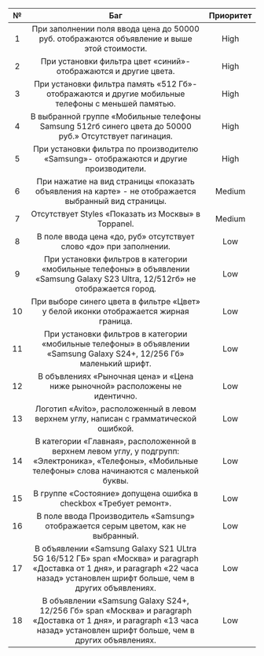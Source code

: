 | **№** |                                                                                       **Баг**                                                                                      | **Приоритет** |
|:-----:|:----------------------------------------------------------------------------------------------------------------------------------------------------------------------------------:|:-------------:|
| 1     | При заполнении поля ввода цена до 50000 руб. отображаются объявление и выше этой стоимости.                                                                                        | High          |
| 2     | При установки фильтра цвет «синий»- отображаются и другие цвета.                                                                                                                   | High          |
| 3     | При установки фильтра память «512 Гб»- отображаются и другие мобильные телефоны с меньшей памятью.                                                                                 | High          |
| 4     | В выбранной группе «Мобильные телефоны Samsung 512гб синего цвета до 50000 руб.» Отсутствует пагинация.                                                                            | High          |
| 5     | При установки фильтра по производителю «Samsung»- отображаются и другие производители.                                                                                             | High          |
| 6     | При нажатие на вид страницы «показать объявления на карте» - не отображается выбранный вид страницы.                                                                               | Medium        |
| 7     | Отсутствует Styles «Показать из Москвы» в Toppanel.                                                                                                                                | Medium        |
| 8     | В поле ввода цена «до, руб» отсутствует слово «до» при заполнении.                                                                                                                 | Low           |
| 9     | При установки фильтров в категории «мобильные телефоны» в объявлении «Samsung Galaxy S23 Ultra, 12/512гб» не отображается город.                                                   | Low           |
| 10    | При выборе синего цвета в фильтре «Цвет» у белой иконки отображается жирная граница.                                                                                               | Low           |
| 11    | При установки фильтров в категории «мобильные телефоны» в объявлении «Samsung Galaxy S24+, 12/256 Гб» маленький шрифт.                                                             | Low           |
| 12    | В объвлениях «Рыночная цена» и «Цена ниже рыночной» расположены не идентично.                                                                                                      | Low           |
| 13    | Логотип «Avito», расположенный в левом верхнем углу, написан с грамматической ошибкой.                                                                                             | Low           |
| 14    | В категории «Главная», расположенной в верхнем левом углу, у подгрупп: «Электроника», «Телефоны», «Мобильные телефоны» слова начинаются с маленькой буквы.                         | Low           |
| 15    | В группе «Состояние» допущена ошибка в checkbox «Требует ремонт».                                                                                                                  | Low           |
| 16    | В поле ввода Производитель «Samsung» отображается серым цветом, как не выбранный.                                                                                                  | Low           |
| 17    | В объявлении «Samsung Galaxy S21 ULtra 5G 16/512 ГБ» span «Москва» и paragraph «Доставка от 1 дня», и paragraph «22 часа назад» установлен шрифт больше, чем в других объявлениях. | Low           |
| 18    | В объявлении «Samsung Galaxy S24+, 12/256 Гб» span «Москва» и paragraph «Доставка от 1 дня», и paragraph «13 часа назад» установлен шрифт больше, чем в других объявлениях.        | Low           |
